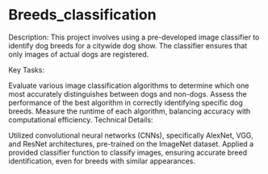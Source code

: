 # Breeds_classification
Description:
This project involves using a pre-developed image classifier to identify dog breeds for a citywide dog show. The classifier ensures that only images of actual dogs are registered.

Key Tasks:

Evaluate various image classification algorithms to determine which one most accurately distinguishes between dogs and non-dogs.
Assess the performance of the best algorithm in correctly identifying specific dog breeds.
Measure the runtime of each algorithm, balancing accuracy with computational efficiency.
Technical Details:

Utilized convolutional neural networks (CNNs), specifically AlexNet, VGG, and ResNet architectures, pre-trained on the ImageNet dataset.
Applied a provided classifier function to classify images, ensuring accurate breed identification, even for breeds with similar appearances.
